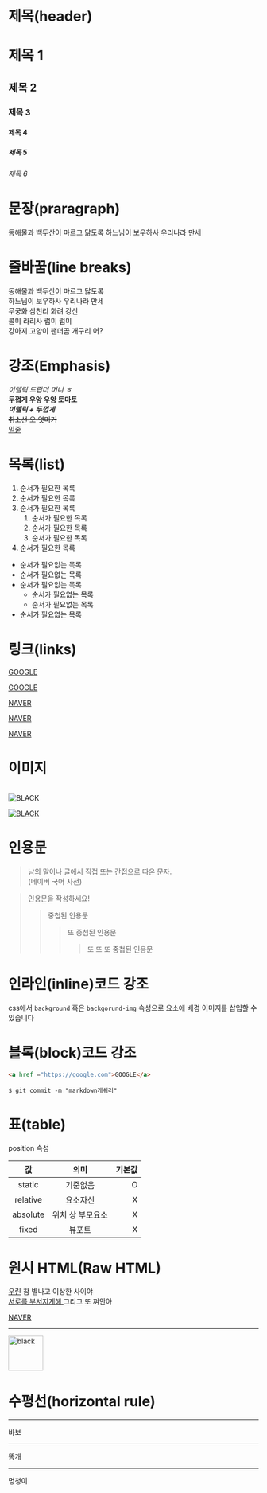 # 제목(header)

# 제목 1
## 제목 2
### 제목 3
#### 제목 4
##### 제목 5
###### 제목 6


# 문장(praragraph)

동해물과 백두산이 마르고 닮도록
하느님이 보우하사 우리나라 만세

 # 줄바꿈(line breaks)

 동해물과 백두산이 마르고 닳도록  
 하느님이 보우하사 우리나라 만세  
 무궁화 삼천리 화려 강산  
 콜미 라리사 럽미 럽미<br/>
 강아지 고양이 팬더곰 개구리 어?

 # 강조(Emphasis)

 _이텔릭 드랍더 머니 ㅎ_  
 **두껍게 우앙 우앙 토마토**  
 **_이텔릭 + 두껍게_**  
 ~~취소선 오 엿머거~~  
 <u>밑줄</u>  

 # 목록(list)


1. 순서가 필요한 목록
1. 순서가 필요한 목록
1. 순서가 필요한 목록
    1. 순서가 필요한 목록
    1. 순서가 필요한 목록
    1. 순서가 필요한 목록
1. 순서가 필요한 목록


- 순서가 필요없는 목록
- 순서가 필요없는 목록
- 순서가 필요없는 목록
    - 순서가 필요없는 목록
    - 순서가 필요없는 목록
- 순서가 필요없는 목록



# 링크(links)

<a href ="https://google.com">GOOGLE</a>

[GOOGLE](htttps://google.com)

<a href ="https://naver.com" title="naver로 이동!">NAVER</a>

[NAVER](https://naver.com "naver로 이동!")

<a href ="https://naver.com" title="naver로 이동!" target ="_blank">NAVER</a>

# 이미지

![]()

![BLACK](https://mblogthumb-phinf.pstatic.net/MjAxNzExMDZfMTI5/MDAxNTA5OTcwODM1MjEw.a-mgRczgV9ktu_e_P8ViRruImsimkbk35fC4G0gkgl8g.BGrjw4l9W4_UtixKVP6YNez9SIw7TUIBcB6KAK194Ggg.PNG.dct8867/%EA%B5%AC%EB%A6%842.png?type=w800)

[![BLACK](https://mblogthumb-phinf.pstatic.net/MjAxNzExMDZfMTI5/MDAxNTA5OTcwODM1MjEw.a-mgRczgV9ktu_e_P8ViRruImsimkbk35fC4G0gkgl8g.BGrjw4l9W4_UtixKVP6YNez9SIw7TUIBcB6KAK194Ggg.PNG.dct8867/%EA%B5%AC%EB%A6%842.png?type=w800)](https://naver.com)


# 인용문

> 남의 말이나 글에서 직접 또는 간접으로 따온 문자.  
> (네이버 국어 사전)


>인용문을 작성하세요!
>>중첩된 인용문
>>>또 중첩된 인용문
>>>>또 또 또 중첩된 인용문


# 인라인(inline)코드 강조

css에서 `background` 혹은 `backgorund-img` 속성으로 요소에 배경 이미지를 삽입할 수 있습니다


# 블록(block)코드 강조

```html
<a href ="https://google.com">GOOGLE</a>
```

```
$ git commit -m "markdown개쉬러"

```

# 표(table)

position 속성

값  | 의미 | 기본값
:--:|:--:|--:
static  |  기준없음 | O
relative | 요소자신 | X
absolute | 위치 상 부모요소 | X
fixed | 뷰포트 | X 


# 원시 HTML(Raw HTML)

<u>우린</u> 참 별나고 이상한 사이야<br> 
<span style ="text-decoration: underline">서로를 부서지게해 </span> 
그리고 또 껴안아

<a href ="https://naver.com" title="naver로 이동!" target ="_blank">NAVER</a>

---

<img width="70" src="https://mblogthumb-phinf.pstatic.net/MjAxNzExMDZfMTI5/MDAxNTA5OTcwODM1MjEw.a-mgRczgV9ktu_e_P8ViRruImsimkbk35fC4G0gkgl8g.BGrjw4l9W4_UtixKVP6YNez9SIw7TUIBcB6KAK194Ggg.PNG.dct8867/%EA%B5%AC%EB%A6%842.png?type=w800" alt ="black" />

#  수평선(horizontal rule)


---
바보
***
똥개
___
멍청이

